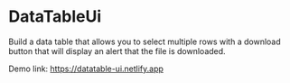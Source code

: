 # DataTableUi

Build a data table that allows you to select multiple rows with a download button that will display an alert that the file is downloaded.

Demo link: https://datatable-ui.netlify.app
